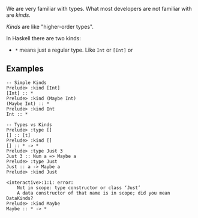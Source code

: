 We are very familiar with types. What most developers are not familiar with are *kinds*.

*Kinds* are like "higher-order types". 

In Haskell there are two kinds:

* `*` means just a regular type. Like `Int` or `[Int]` or 



Examples
-------
```shell
-- Simple Kinds
Prelude> :kind [Int]
[Int] :: *
Prelude> :kind (Maybe Int)
(Maybe Int) :: *
Prelude> :kind Int
Int :: *

-- Types vs Kinds
Prelude> :type []
[] :: [t]
Prelude> :kind []
[] :: * -> *
Prelude> :type Just 3
Just 3 :: Num a => Maybe a
Prelude> :type Just
Just :: a -> Maybe a
Prelude> :kind Just

<interactive>:1:1: error:
    Not in scope: type constructor or class ‘Just’
    A data constructor of that name is in scope; did you mean DataKinds?
Prelude> :kind Maybe
Maybe :: * -> *
```
